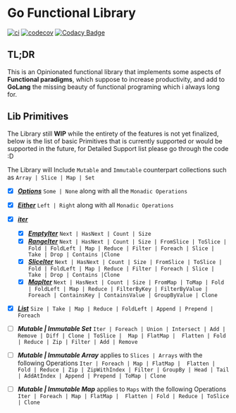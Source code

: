 # Go Functional Library
[![ci](https://github.com/sghaida/fpv2/actions/workflows/ci.yaml/badge.svg)](https://github.com/sghaida/fpv2/actions/workflows/ci.yaml)
[![codecov](https://codecov.io/gh/sghaida/fpv2/branch/main/graph/badge.svg?token=T7LTPQKQIR)](https://codecov.io/gh/sghaida/fpv2)
[![Codacy Badge](https://app.codacy.com/project/badge/Grade/2d9baa3db6cb4f9db65020013632dc1a)](https://app.codacy.com/gh/sghaida/fpv2/dashboard?utm_source=gh&utm_medium=referral&utm_content=&utm_campaign=Badge_grade)

## TL;DR
This is an Opinionated functional library that implements some aspects of **Functional paradigms**, which suppose to increase productivity, and add to **GoLang** the missing beauty of functional programing which i always long for.

## Lib Primitives
The Library still **WIP** while the entirety of the features is not yet finalized, below is the list of basic Primitives that is currently supported or would be supported in the future, for Detailed Support list please go through the code :D

The Library will Include `Mutable` and `Immutable` counterpart collections such as ` Array | Slice | Map | Set `

- [x] **_[Options](src/optional.go)_** `Some | None` along with all the `Monadic Operations`

- [x] **_[Either](src/either.go)_** `Left | Right` along with all `Monadic Operations`

- [x] **_[iter](src/iter)_** 
  - [x] **_[EmptyIter](src/iter/empty_iter.go)_** `Next | HasNext | Count | Size`
  - [x] **_[RangeIter](src/iter/range_iter.go)_** `Next | HasNext | Count | Size | FromSlice | ToSlice | Fold | FoldLeft | Map | Reduce | Filter | Foreach | Slice | Take | Drop | Contains |Clone`
  - [x] **_[SliceIter](src/iter/slice_iter.go)_**  `Next | HasNext | Count | Size | FromSlice | ToSlice | Fold | FoldLeft | Map | Reduce | Filter | Foreach | Slice | Take | Drop | Contains |Clone`
  - [x] **_[MapIter](src/iter/map_iter.go)_**  `Next | HasNext | Count | Size | FromMap | ToMap | Fold | FoldLeft | Map | Reduce | FilterByKey | FilterByValue | Foreach | ContainsKey | ContainsValue | GroupByValue | Clone`

- [x] **_[List](src/collections/slice_ops.go)_** `Size | Take | Map | Reduce | FoldLeft | Append | Prepend | Foreach`

- [ ] **_Mutable | Immutable Set_** `Iter | Foreach | Union | Intersect | Add | Remove | Diff | Clone | ToSlice |  Map | FlatMap |  Flatten | Fold | Reduce | Zip | Filter | Add | Remove`

- [ ] **_Mutable | Immutable Array_** applies to `Slices | Arrays` with the following Operations `Iter | Foreach | Map | FlatMap |  Flatten | Fold | Reduce | Zip | ZipWithIndex | Filter | GroupBy | Head | Tail | AddAtIndex | Append | Prepend | ToMap | Clone`

- [ ] **_Mutable | Immutable Map_** applies to `Maps` with the following Operations ` Iter | Foreach | Map | FlatMap |  Flatten | Fold | Reduce | ToSlice | Clone`

